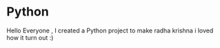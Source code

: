 # Python

Hello Everyone , 
I created a Python project to make radha krishna i loved how it turn out :)
